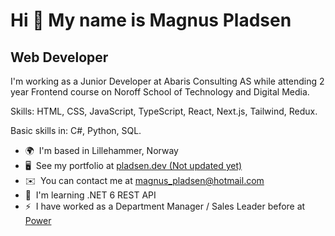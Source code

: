 Hi 👋 My name is Magnus Pladsen
===============================

Web Developer
-------------

I'm working as a Junior Developer at Abaris Consulting AS while attending 2 year Frontend course on Noroff School of Technology and Digital Media.

Skills: HTML, CSS, JavaScript, TypeScript, React, Next.js, Tailwind, Redux.

Basic skills in: C#, Python, SQL.

*   🌍  I'm based in Lillehammer, Norway
*   🖥️  See my portfolio at [pladsen.dev (Not updated yet)](http://pladsen.dev)
*   ✉️  You can contact me at [magnus\_pladsen@hotmail.com](mailto:magnus_pladsen@hotmail.com)
*   🧠  I'm learning .NET 6 REST API
*   ⚡  I have worked as a Department Manager / Sales Leader before at <a href="https://www.power.no">Power</a>
